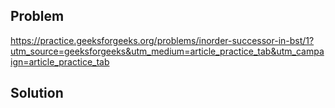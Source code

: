 ## Problem

https://practice.geeksforgeeks.org/problems/inorder-successor-in-bst/1?utm_source=geeksforgeeks&utm_medium=article_practice_tab&utm_campaign=article_practice_tab

## Solution
